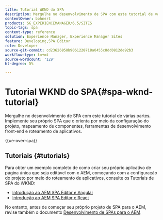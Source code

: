 ```yaml
---
title: Tutorial WKND do SPA
description: Mergulhe no desenvolvimento de SPA com este tutorial de várias partes. Implemente seu próprio SPA que o orienta por meio da configuração do projeto, mapeamento de componentes, ferramentas de desenvolvimento front-end e roteamento de aplicativos.
contentOwner: bohnert
products: SG_EXPERIENCEMANAGER/6.5/SITES
topic-tags: spa
content-type: reference
solution: Experience Manager, Experience Manager Sites
feature: Developing,SPA Editor
role: Developer
source-git-commit: cd23626858b9061228718a0455c8dd0812de92b3
workflow-type: tm+mt
source-wordcount: '129'
ht-degree: 5%

---
```


# Tutorial WKND do SPA{#spa-wknd-tutorial}

Mergulhe no desenvolvimento de SPA com este tutorial de várias partes. Implemente seu próprio SPA que o orienta por meio da configuração do projeto, mapeamento de componentes, ferramentas de desenvolvimento front-end e roteamento de aplicativos.

{{ue-over-spa}}

## Tutoriais {#tutorials}

Para obter um exemplo completo de como criar seu próprio aplicativo de página única que seja editável com o AEM, começando com a configuração do projeto por meio do roteamento de aplicativos, consulte os Tutoriais de SPA do WKND:

* [Introdução ao AEM SPA Editor e Angular](https://experienceleague.adobe.com/docs/experience-manager-learn/getting-started-with-aem-headless/spa-editor/angular/overview.html)
* [Introdução ao AEM SPA Editor e React](https://experienceleague.adobe.com/docs/experience-manager-learn/getting-started-with-aem-headless/spa-editor/react/overview.html)

No entanto, antes de começar seu próprio projeto de SPA para o AEM, revise também o documento [Desenvolvimento de SPAs para o AEM](/help/sites-developing/spa-architecture.md).
